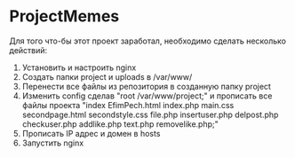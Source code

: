 # ProjectMemes
Для того что-бы этот проект заработал, необходимо сделать несколько действий:
1) Установить и настроить nginx
2) Создать папки project и uploads в /var/www/
3) Перенести все файлы из  репозитория в созданную папку project
4) Изменить config сделав "root /var/www/project;" и прописать все файлы проекта "index EfimPech.html index.php main.css secondpage.html secondstyle.css file.php insertuser.php delpost.php checkuser.php addlike.php text.php removelike.php;"
5) Прописать IP адрес и домен в hosts
6) Запустить nginx
